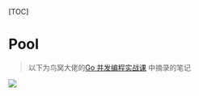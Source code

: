 
[TOC]

#  Pool



> 以下为鸟窝大佬的[Go 并发编程实战课](https://time.geekbang.org/column/intro/100061801) 中摘录的笔记


![](http://img.zhengyua.cn/20210220203134.png)